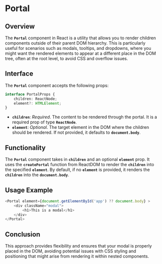 # Portal
## Overview
The **`Portal`** component in React is a utility that allows you to render children components outside of their parent DOM hierarchy. This is particularly useful for scenarios such as modals, tooltips, and dropdowns, where you might want the rendered elements to appear at a different place in the DOM tree, often at the root level, to avoid CSS and overflow issues.

## Interface
The **`Portal`** component accepts the following props:
```typescript
interface PortalProps {
    children: ReactNode;
    element?: HTMLElement;
}
```
 - **`children`**: _Required_. The content to be rendered through the portal. It is a required prop of type **`ReactNode`**.
 - **`element`**: _Optional_.  The target element in the DOM where the children should be rendered. If not provided, it defaults to **`document.body`**.

## Functionality
The **`Portal`** component takes in **`children`** and an optional **`element`** prop. It uses the **`createPortal`** function from ReactDOM to render the **`children`** into the specified **`element`**. By default, if no **`element`** is provided, it renders the **`children`** into the **`document.body`**.

## Usage Example
```typescript jsx
<Portal element={document.getElementById('app') ?? document.body} >
    <div className="modal">
        <h1>This is a modal</h1>
    </div>
</Portal>
```

## Conclusion 
This approach provides flexibility and ensures that your modal is properly placed in the DOM, avoiding potential issues with CSS styling and positioning that might arise from rendering it within nested components.
